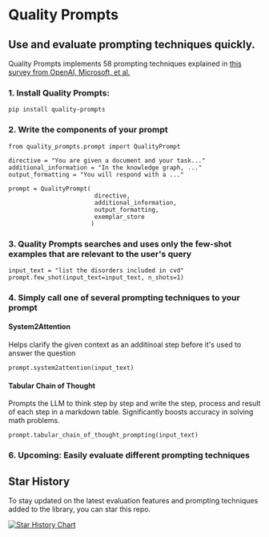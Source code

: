 # Quality Prompts
## Use and evaluate prompting techniques quickly.

Quality Prompts implements 58 prompting techniques explained in [this survey from OpenAI, Microsoft, et al.](https://arxiv.org/pdf/2406.06608) 

### 1. Install Quality Prompts:

`pip install quality-prompts`

### 2. Write the components of your prompt

```
from quality_prompts.prompt import QualityPrompt

directive = "You are given a document and your task..."
additional_information = "In the knowledge graph, ..."
output_formatting = "You will respond with a ..."

prompt = QualityPrompt(
                        directive,
                        additional_information,
                        output_formatting,
                        exemplar_store
                       )
```

### 3. Quality Prompts searches and uses only the few-shot examples that are relevant to the user's query

```
input_text = "list the disorders included in cvd"
prompt.few_shot(input_text=input_text, n_shots=1)
```

### 4. Simply call one of several prompting techniques to your prompt

#### System2Attention
Helps clarify the given context as an additinoal step before it's used to answer the question

```
prompt.system2attention(input_text)
```

#### Tabular Chain of Thought
Prompts the LLM to think step by step and write the step, process and result of each step in a markdown table.
Significantly boosts accuracy in solving math problems.

```
prompt.tabular_chain_of_thought_prompting(input_text)
```

### 6. Upcoming: Easily evaluate different prompting techniques

## Star History

To stay updated on the latest evaluation features and prompting techniques added to the library, you can star this repo.

[![Star History Chart](https://api.star-history.com/svg?repos=sarthakrastogi/quality-prompts&type=Date)](https://star-history.com/#sarthakrastogi/quality-prompts&Date)

